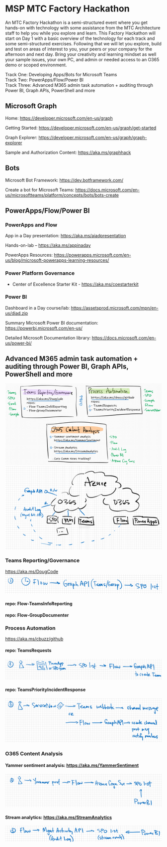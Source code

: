 # MSP MTC Factory Hackathon
An MTC Factory Hackathon is a semi-structured event where you get hands-on with technology with some assistance from the MTC Architecture staff to help you while you explore and learn. This Factory Hackathon will start on Day 1 with a basic overview of the technology for each track and some semi-structured exercises.  Following that we will let you explore, build and test on areas of interest to you, your peers or your company for the afternoon and next day.  Bring your creativity and learning mindset as well your sample issues, your own PC, and admin or needed access to an O365 demo or scoped environment.  
 
Track One: Developing Apps/Bots for Microsoft Teams  
Track Two: PowerApps/Flow/Power BI  
Track Three: Advanced M365 admin task automation + auditing through Power BI, Graph APIs, PowerShell and more

## Microsoft Graph

Home: https://developer.microsoft.com/en-us/graph

Getting Started: https://developer.microsoft.com/en-us/graph/get-started

Graph Explorer: https://developer.microsoft.com/en-us/graph/graph-explorer

Sample and Authorization Content: https://aka.ms/graphhack

## Bots

Microsoft Bot Framework: https://dev.botframework.com/

Create a bot for Microsoft Teams: https://docs.microsoft.com/en-us/microsoftteams/platform/concepts/bots/bots-create

## PowerApps/Flow/Power BI

### PowerApps and Flow

App in a Day presentation: https://aka.ms/aiadpresentation

Hands-on-lab – https://aka.ms/appinaday

PowerApps Resources: https://powerapps.microsoft.com/en-us/blog/microsoft-powerapps-learning-resources/ 

### Power Platform Governance
 - Center of Excellence Starter Kit - https://aka.ms/coestarterkit

### Power BI
  Dashboard in a Day course/lab: https://assetsprod.microsoft.com/mpn/en-us/diad.zip 
  
  Summary Microsoft Power BI documentation: https://powerbi.microsoft.com/en-us/
  
  Detailed Microsoft Documentation library:  https://docs.microsoft.com/en-us/power-bi/

## Advanced M365 admin task automation + auditing through Power BI, Graph APIs, PowerShell and more
![M365 Overview](Images/M365-overview.png)
![M365 Diagram](Images/M365-diagram.png)
### Teams Reporting/Governance
https://aka.ms/DougCode
![M365 Flow](Images/M365-flow1.png)
#### repo: Flow-TeamsInfoReporting
#### repo: Flow-GroupDocumenter

### Process Automation
https://aka.ms/cbuzz/github
#### repo: TeamsRequests
![M365 Flow](Images/M365-flow2.png)
#### repo: TeamsPriorityIncidentResponse
![M365 Flow](Images/M365-flow3.png)

### O365 Content Analysis
#### Yammer sentiment analysis: https://aka.ms/YammerSentiment
![M365 Flow](Images/M365-flow4.png)
#### Stream analytics: https://aka.ms/StreamAnalytics
![M365 Flow](Images/M365-flow5.png)
